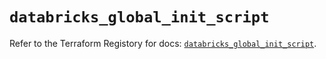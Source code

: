 # `databricks_global_init_script`

Refer to the Terraform Registory for docs: [`databricks_global_init_script`](https://registry.terraform.io/providers/databricks/databricks/1.28.0/docs/resources/global_init_script).
